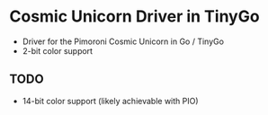 # Cosmic Unicorn Driver in TinyGo

* Driver for the Pimoroni Cosmic Unicorn in Go / TinyGo
* 2-bit color support

## TODO

* 14-bit color support (likely achievable with PIO)


